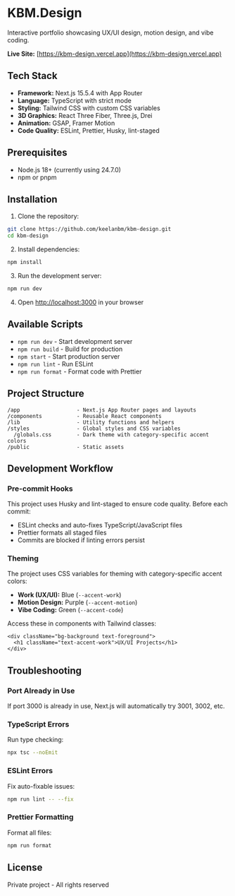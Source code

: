 # KBM.Design

Interactive portfolio showcasing UX/UI design, motion design, and vibe coding.

**Live Site:** [https://kbm-design.vercel.app](https://kbm-design.vercel.app)

## Tech Stack

- **Framework:** Next.js 15.5.4 with App Router
- **Language:** TypeScript with strict mode
- **Styling:** Tailwind CSS with custom CSS variables
- **3D Graphics:** React Three Fiber, Three.js, Drei
- **Animation:** GSAP, Framer Motion
- **Code Quality:** ESLint, Prettier, Husky, lint-staged

## Prerequisites

- Node.js 18+ (currently using 24.7.0)
- npm or pnpm

## Installation

1. Clone the repository:

```bash
git clone https://github.com/keelanbm/kbm-design.git
cd kbm-design
```

2. Install dependencies:

```bash
npm install
```

3. Run the development server:

```bash
npm run dev
```

4. Open [http://localhost:3000](http://localhost:3000) in your browser

## Available Scripts

- `npm run dev` - Start development server
- `npm run build` - Build for production
- `npm start` - Start production server
- `npm run lint` - Run ESLint
- `npm run format` - Format code with Prettier

## Project Structure

```
/app                  - Next.js App Router pages and layouts
/components           - Reusable React components
/lib                  - Utility functions and helpers
/styles               - Global styles and CSS variables
  /globals.css        - Dark theme with category-specific accent colors
/public               - Static assets
```

## Development Workflow

### Pre-commit Hooks

This project uses Husky and lint-staged to ensure code quality. Before each commit:

- ESLint checks and auto-fixes TypeScript/JavaScript files
- Prettier formats all staged files
- Commits are blocked if linting errors persist

### Theming

The project uses CSS variables for theming with category-specific accent colors:

- **Work (UX/UI):** Blue (`--accent-work`)
- **Motion Design:** Purple (`--accent-motion`)
- **Vibe Coding:** Green (`--accent-code`)

Access these in components with Tailwind classes:

```tsx
<div className="bg-background text-foreground">
  <h1 className="text-accent-work">UX/UI Projects</h1>
</div>
```

## Troubleshooting

### Port Already in Use

If port 3000 is already in use, Next.js will automatically try 3001, 3002, etc.

### TypeScript Errors

Run type checking:

```bash
npx tsc --noEmit
```

### ESLint Errors

Fix auto-fixable issues:

```bash
npm run lint -- --fix
```

### Prettier Formatting

Format all files:

```bash
npm run format
```

## License

Private project - All rights reserved
